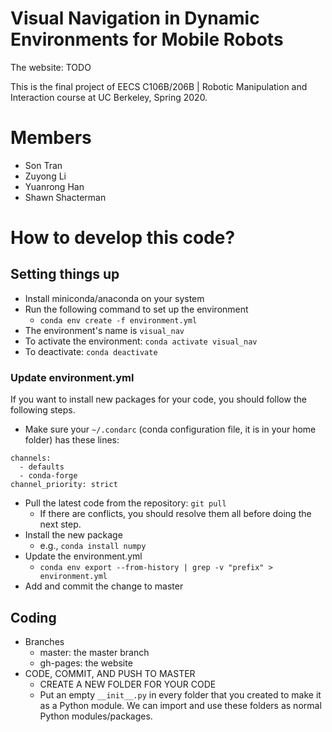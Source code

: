 # Visual Navigation in Dynamic Environments for Mobile Robots

The website: TODO

This is the final project of EECS C106B/206B | Robotic Manipulation and
Interaction course at UC Berkeley, Spring 2020.

# Members

- Son Tran
- Zuyong Li
- Yuanrong Han
- Shawn Shacterman

# How to develop this code?

## Setting things up

- Install miniconda/anaconda on your system
- Run the following command to set up the environment
    + `conda env create -f environment.yml`
- The environment's name is `visual_nav`
- To activate the environment: `conda activate visual_nav`
- To deactivate: `conda deactivate`

### Update environment.yml

If you want to install new packages for your code, you should follow the
following steps.

- Make sure your `~/.condarc` (conda configuration file, it is in your
  home folder) has these lines:

```.condarc
channels:
  - defaults
  - conda-forge
channel_priority: strict
```

- Pull the latest code from the repository: `git pull`
    + If there are conflicts, you should resolve them all before doing
    the next step.
- Install the new package
    + e.g., `conda install numpy`
- Update the environment.yml
    + `conda env export --from-history | grep -v "prefix" > environment.yml`
- Add and commit the change to master

## Coding

- Branches
    + master: the master branch
    + gh-pages: the website
- CODE, COMMIT, AND PUSH TO MASTER
    + CREATE A NEW FOLDER FOR YOUR CODE
    + Put an empty `__init__.py` in every folder that you created to
    make it as a Python module. We can import and use these folders as
    normal Python modules/packages.
